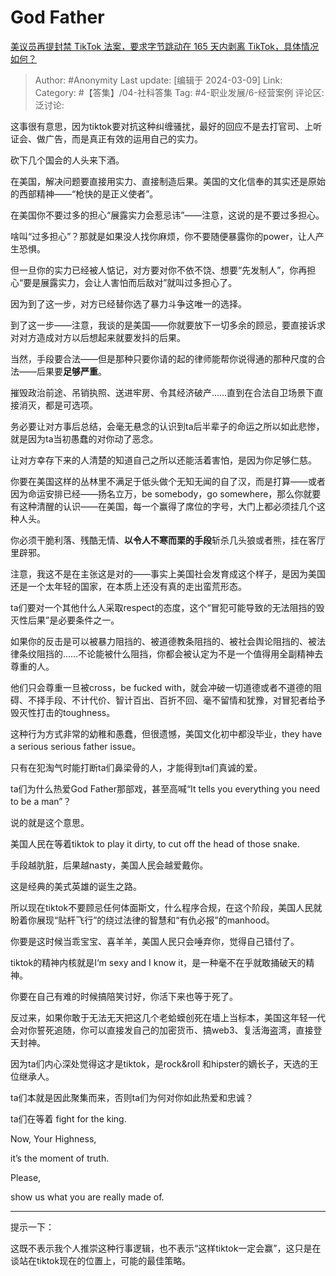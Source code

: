 # God Father
[美议员再提封禁 TikTok 法案，要求字节跳动在 165 天内剥离 TikTok，具体情况如何？](https://www.zhihu.com/question/647591058/answer/3423795827)

> Author: #Anonymity
> Last update: [编辑于 2024-03-09]
> Link:
> Category: #【答集】/04-社科答集 
> Tag: #4-职业发展/6-经营案例 
> 评论区:
> 泛讨论:

这事很有意思，因为tiktok要对抗这种纠缠骚扰，最好的回应不是去打官司、上听证会、做广告，而是真正有效的运用自己的实力。

砍下几个国会的人头来下酒。

在美国，解决问题要直接用实力、直接制造后果。美国的文化信奉的其实还是原始的西部精神——“枪快的是正义使者”。

在美国你不要过多的担心“展露实力会惹忌讳”——注意，这说的是不要过多担心。

啥叫“过多担心”？那就是如果没人找你麻烦，你不要随便暴露你的power，让人产生恐惧。

但一旦你的实力已经被人惦记，对方要对你不依不饶、想要“先发制人”，你再担心“要是展露实力，会让人害怕而后敌对”就叫过多担心了。

因为到了这一步，对方已经替你选了暴力斗争这唯一的选择。

到了这一步——注意，我谈的是美国——你就要放下一切多余的顾忌，要直接诉求对对方造成对方以后想起来就要发抖的后果。

当然，手段要合法——但是那种只要你请的起的律师能帮你说得通的那种尺度的合法——后果要**足够严重**。

摧毁政治前途、吊销执照、送进牢房、令其经济破产……直到在合法自卫场景下直接消灭，都是可选项。

务必要让对方事后总结，会毫无悬念的认识到ta后半辈子的命运之所以如此悲惨，就是因为ta当初愚蠢的对你动了恶念。

让对方幸存下来的人清楚的知道自己之所以还能活着害怕，是因为你足够仁慈。

你要在美国这样的丛林里不满足于低头做个无知无闻的自了汉，而是打算——或者因为命运安排已经——扬名立万，be somebody，go somewhere，那么你就要有这种清醒的认识——在美国，每一个赢得了席位的字号，大门上都必须挂几个这种人头。

你必须干脆利落、残酷无情、**以令人不寒而栗的手段**斩杀几头狼或者熊，挂在客厅里辟邪。

注意，我这不是在主张这是对的——事实上美国社会发育成这个样子，是因为美国还是一个太年轻的国家，在本质上还没有真的走出蛮荒形态。

ta们要对一个其他什么人采取respect的态度，这个“冒犯可能导致的无法阻挡的毁灭性后果”是必要条件之一。

如果你的反击是可以被暴力阻挡的、被道德教条阻挡的、被社会舆论阻挡的、被法律条纹阻挡的……不论能被什么阻挡，你都会被认定为不是一个值得用全副精神去尊重的人。

他们只会尊重一旦被cross，be fucked with，就会冲破一切道德或者不道德的阻碍、不择手段、不计代价、智计百出、百折不回、毫不留情和犹豫，对冒犯者给予毁灭性打击的toughness。

这种行为方式非常的幼稚和愚蠢，但很遗憾，美国文化初中都没毕业，they have a serious serious father issue。

只有在犯淘气时能打断ta们鼻梁骨的人，才能得到ta们真诚的爱。

ta们为什么热爱God Father那部戏，甚至高喊“It tells you everything you need to be a man”？

说的就是这个意思。

美国人民在等着tiktok to play it dirty, to cut off the head of those snake.

手段越肮脏，后果越nasty，美国人民会越爱戴你。

这是经典的美式英雄的诞生之路。

所以现在tiktok不要顾忌任何体面斯文，什么程序合规，在这个阶段，美国人民就盼着你展现“贴杆飞行”的绕过法律的智慧和“有仇必报”的manhood。

你要是这时候当乖宝宝、喜羊羊，美国人民只会唾弃你，觉得自己错付了。

tiktok的精神内核就是I‘m sexy and I know it，是一种毫不在乎就敢捅破天的精神。

你要在自己有难的时候搞陪笑讨好，你活下来也等于死了。

反过来，如果你敢于无法无天把这几个老蛤蟆创死在墙上当标本，美国这年轻一代会对你誓死追随，你可以直接发自己的加密货币、搞web3、复活海盗湾，直接登天封神。

因为ta们内心深处觉得这才是tiktok，是rock&roll 和hipster的嫡长子，天选的王位继承人。

ta们本就是因此聚集而来，否则ta们为何对你如此热爱和忠诚？

ta们在等着 fight for the king.

Now, Your Highness,

it’s the moment of truth.

Please,

show us what you are really made of.

--------------------

提示一下：

这既不表示我个人推崇这种行事逻辑，也不表示“这样tiktok一定会赢”，这只是在谈站在tiktok现在的位置上，可能的最佳策略。